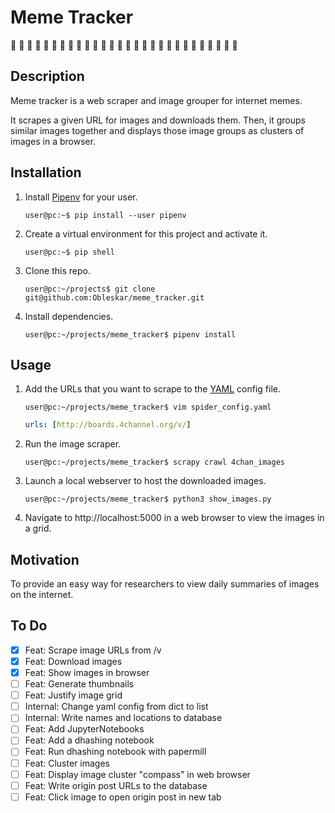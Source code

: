 # Meme Tracker

:frog: :frog: :frog: :frog: :frog: :frog: :frog: :frog: :frog: :frog:
:frog: :frog: :frog: :frog: :frog: :frog: :frog: :frog: :frog: :frog:
:frog: :frog: :frog: :frog: :frog: :frog: :frog: :frog:

## Description
Meme tracker is a web scraper and image grouper for internet memes.

It scrapes a given URL for images and downloads them. Then, it groups similar
images together and displays those image groups as clusters of images in a 
browser.

## Installation

1. Install [Pipenv](https://pipenv-fork.readthedocs.io/en/latest/) for your user.
    ```console
    user@pc:~$ pip install --user pipenv
    ```

2. Create a virtual environment for this project and activate it.
    ```console
    user@pc:~$ pip shell
    ```

3. Clone this repo.
    ```console
    user@pc:~/projects$ git clone git@github.com:Obleskar/meme_tracker.git
    ```

4. Install dependencies.
    ```console
    user@pc:~/projects/meme_tracker$ pipenv install
    ```

## Usage

1. Add the URLs that you want to scrape to the 
[YAML](https://pyyaml.org/wiki/PyYAMLDocumentation) config file.
    ```console
    user@pc:~/projects/meme_tracker$ vim spider_config.yaml
    ```
    ```yaml
    urls: [http://boards.4channel.org/v/] 
    ```

2. Run the image scraper.
    ```console
    user@pc:~/projects/meme_tracker$ scrapy crawl 4chan_images
    ```

3. Launch a local webserver to host the downloaded images.
    ```console
    user@pc:~/projects/meme_tracker$ python3 show_images.py
    ```

4. Navigate to http://localhost:5000 in a web browser to view the images in 
a grid.

## Motivation
To provide an easy way for researchers to view daily summaries of images on the
internet.

## To Do

- [x] Feat: Scrape image URLs from /v
- [x] Feat: Download images
- [x] Feat: Show images in browser
- [ ] Feat: Generate thumbnails
- [ ] Feat: Justify image grid
- [ ] Internal: Change yaml config from dict to list
- [ ] Internal: Write names and locations to database
- [ ] Feat: Add JupyterNotebooks
- [ ] Feat: Add a dhashing notebook 
- [ ] Feat: Run dhashing notebook with papermill
- [ ] Feat: Cluster images
- [ ] Feat: Display image cluster "compass" in web browser
- [ ] Feat: Write origin post URLs to the database
- [ ] Feat: Click image to open origin post in new tab
